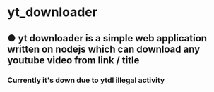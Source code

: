 # yt_downloader

<h2> ● yt downloader is a simple web application written on nodejs which can download any youtube video from link / title </h2>

<h3> Currently it's down due to ytdl illegal activity </h3>
